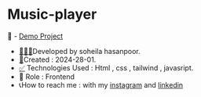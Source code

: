 # Music-player
📌 - [Demo Project](https://soheilahpb.github.io/Music-player/)
- <a href="https://fa.piliapp.com/emoji/list/?skin=1f3fb" class="active">👩🏻‍💻</a>Developed by soheila hasanpoor.
- <a href="https://fa.piliapp.com/emoji/list/?skin=1f3fb" class="active">📅</a>Created : 2024-28-01.
- <a title="Symbols" href="https://fa.piliapp.com/emoji/list/?skin=1f3fb#symbols">✅</a> Technologies Used : Html , css , tailwind , javasript.
- 🔘 Role : Frontend
- 📞How to reach me : with my 
[instagram](https://www.instagram.com/soheila_hasanpoor_web) and 
[linkedin](https://www.linkedin.com/in/soheila-hasanpoor-8b2903273/)
